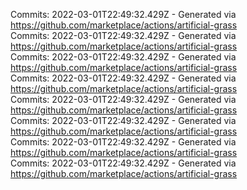 Commits: 2022-03-01T22:49:32.429Z - Generated via https://github.com/marketplace/actions/artificial-grass
<br>
Commits: 2022-03-01T22:49:32.429Z - Generated via https://github.com/marketplace/actions/artificial-grass
<br>
Commits: 2022-03-01T22:49:32.429Z - Generated via https://github.com/marketplace/actions/artificial-grass
<br>
Commits: 2022-03-01T22:49:32.429Z - Generated via https://github.com/marketplace/actions/artificial-grass
<br>
Commits: 2022-03-01T22:49:32.429Z - Generated via https://github.com/marketplace/actions/artificial-grass
<br>
Commits: 2022-03-01T22:49:32.429Z - Generated via https://github.com/marketplace/actions/artificial-grass
<br>
Commits: 2022-03-01T22:49:32.429Z - Generated via https://github.com/marketplace/actions/artificial-grass
<br>
Commits: 2022-03-01T22:49:32.429Z - Generated via https://github.com/marketplace/actions/artificial-grass
<br>
